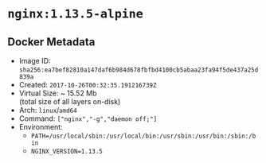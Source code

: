 # `nginx:1.13.5-alpine`

## Docker Metadata

- Image ID: `sha256:ea7bef82810a147daf6b984d678fbfbd4100cb5abaa23fa94f5de437a25d839a`
- Created: `2017-10-26T00:32:35.191216739Z`
- Virtual Size: ~ 15.52 Mb  
  (total size of all layers on-disk)
- Arch: `linux`/`amd64`
- Command: `["nginx","-g","daemon off;"]`
- Environment:
  - `PATH=/usr/local/sbin:/usr/local/bin:/usr/sbin:/usr/bin:/sbin:/bin`
  - `NGINX_VERSION=1.13.5`
